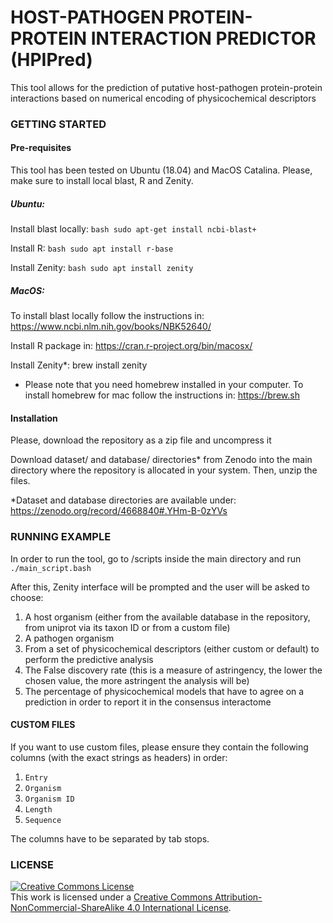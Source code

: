 # HOST-PATHOGEN PROTEIN-PROTEIN INTERACTION PREDICTOR (HPIPred)
This tool allows for the prediction of putative host-pathogen protein-protein interactions based on numerical encoding of physicochemical descriptors


### GETTING STARTED

#### Pre-requisites

This tool has been tested on Ubuntu (18.04) and MacOS Catalina.
Please, make sure to install local blast, R and Zenity.

##### Ubuntu:
Install blast locally: ```bash sudo apt-get install ncbi-blast+ ```

Install R: ```bash sudo apt install r-base ```

Install Zenity: ```bash sudo apt install zenity ```


##### MacOS:

To install blast locally follow the instructions in: https://www.ncbi.nlm.nih.gov/books/NBK52640/

Install R package in: https://cran.r-project.org/bin/macosx/

Install Zenity*: brew install zenity

* Please note that you need homebrew installed in your computer. To install homebrew for mac follow the instructions in: https://brew.sh


#### Installation

Please, download the repository as a zip file and uncompress it

Download dataset/ and database/ directories* from Zenodo into the main directory where the repository is allocated in your system. Then, unzip the files.


*Dataset and database directories are available under: https://zenodo.org/record/4668840#.YHm-B-0zYVs

### RUNNING EXAMPLE

In order to run the tool, go to /scripts inside the main directory and run ```./main_script.bash ```

After this, Zenity interface will be prompted and the user will be asked to choose:
1) A host organism (either from the available database in the repository, from uniprot via its taxon ID or from a custom file) 
2) A pathogen organism
3) From a set of physicochemical descriptors (either custom or default) to perform the predictive analysis
4) The False discovery rate (this is a measure of astringency, the lower the chosen value, the more astringent the analysis will be)
5) The percentage of physicochemical models that have to agree on a prediction in order to report it in the consensus interactome

#### CUSTOM FILES
If you want to use custom files, please ensure they contain the following columns (with the exact strings as headers) in order:
1) `Entry`
2) `Organism`
3) `Organism ID`
4) `Length`
5) `Sequence`

The columns have to be separated by tab stops.

### LICENSE

<a rel="license" href="http://creativecommons.org/licenses/by-nc-sa/4.0/"><img alt="Creative Commons License" style="border-width:0" src="https://i.creativecommons.org/l/by-nc-sa/4.0/88x31.png" /></a><br />This work is licensed under a <a rel="license" href="http://creativecommons.org/licenses/by-nc-sa/4.0/">Creative Commons Attribution-NonCommercial-ShareAlike 4.0 International License</a>.
